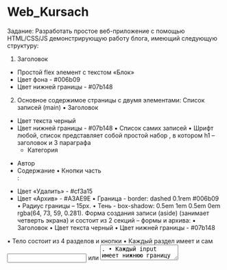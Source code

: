 # Web_Kursach
Задание:
Разработать простое веб-приложение с помощью HTML/CSS/JS демонстрирующую работу блога, имеющий следующую структуру:
1) Заголовок 
- Простой flex элемент с текстом «Блок»
- Цвет фона - #006b09 
- Цвет нижней границы - #07b148
 2) Основное содержимое страницы с двумя элементами: 
 Список записей (main) 
  ▪ Заголовок 
- Цвет текста черный 
- Цвет нижней границы - #07b148 
  ▪ Список самих записей 
• Шрифт любой, список представляет собой простой набор , в котором h1 – заголовок и 3 параграфа
 	* Категория 
* Автор 
* Содержание
• Кнопки часть <article>:
-	Цвет «Удалить» - #cf3a15 
-	Цвет «Архив» - #A3AE9E 
• Граница - border: dashed 0.1rem #006b09
 • Радиус границы – 15px. 
• Тень - box-shadow: 0.5em 1em 0.5em 0em rgba(64, 73, 59, 0.281).
Форма создания записи (aside) (занимает четверть экрана) и состоит из 2 секций – формы и архива:
▪ Заголовок 
• Цвет текста черный 
• Цвет нижней границы - #07b148 

▪ Тело состоит из 4 разделов и кнопки
 • Каждый раздел имеет <label> и сам <input> или <textarea>.
• Каждый input имеет нижнюю границу с цветом #40493B
 • Кнопка создать 
* Цвет фона #006b09 
* Цвет фона в фокусе - #07b148
• Архив 
* Заголовок 
▪ Цвет текста черный 
▪ Цвет нижней границы - #07b148
* В теле - <ol></ol>(ненумерованный список)
